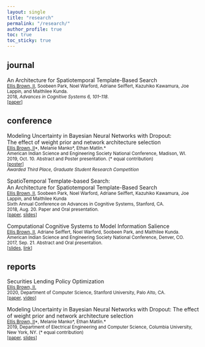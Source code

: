 ```yaml
---
layout: single
title: "research"
permalink: "/research/"
author_profile: true
toc: true
toc_sticky: true
---
```



<!-- ## working
A Krylov Method for Fast Parameter Tuning in Ridge Regression
<small>
Hristo Paskov, <u>Ellis Brown, II</u>.<br>
2020, Unpublished Manuscript, BlackRock AI Labs, Palo Alto, CA.
</small> -->

## journal

An Architecture for Spatiotemporal Template-Based Search<br>
<small>
<u>Ellis Brown, II</u>, Soobeen Park, Noel Warford, Adriane Seiffert, Kazuhiko Kawamura, Joe Lappin, and Maithilee Kunda.<br>
2018, <i>Advances in Cognitive Systems 6, 101–118</i>.<br>
[[paper](http://www.cogsys.org/papers/ACSvol6/papers/paper-6-8.pdf)]
</small>

## conference

Modeling Uncertainty in Bayesian Neural Networks with Dropout:<br>The effect of weight prior and network architecture selection<br>
<small>
<u>Ellis Brown, II</u>\*, Melanie Manko\*, Ethan Matlin.\*<br>
American Indian Science and Engineering Society National Conference, Madison, WI.
<br>2019, Oct. 10. Abstract and Poster presentation. (\* equal contribution)<br>
[[poster](/assets/files/presentations/2019_bnn_uncertainty_aises_poster.pdf)]
<br>*Awarded Third Place, Graduate Student Research Competition*
</small>

SpatioTemporal Template-based Search:<br>An Architecture for Spatiotemporal Template-Based Search<br>
<small>
<u>Ellis Brown, II</u>, Soobeen Park, Noel Warford, Adriane Seiffert, Kazuhiko Kawamura, Joe Lappin, and Maithilee Kunda<br>
Sixth Annual Conference on Advances in Cognitive Systems, Stanford, CA.
<br>2018, Aug. 20. Paper and Oral presentation.<br>
[[paper](http://www.cogsys.org/papers/ACSvol6/article04.pdf), [slides](https://docs.google.com/presentation/d/1YmzagDd5uLdEq42bkXCAX-vy0kdYvxeQp9jIYhFo-z8/present)]
</small>

Computational Cognitive Systems to Model Information Salience<br>
<small>
<u>Ellis Brown, II</u>, Adriane Seiffert, Noel Warford, Soobeen Park, and Maithilee Kunda.<br>
American Indian Science and Engineering Society National Conference, Denver, CO.
<br>2017, Sep. 21. Abstract and Oral presentation.<br>
[[slides](https://docs.google.com/presentation/d/e/2PACX-1vTZMsXTsUARrHq0TMRYhMBA3yaHOUI8OnS0GmsczXkZEDnjPtLuTj-py7MAGPmCs5FmpAkHTILFdTdr/pub?start=false&loop=false&delayms=3000), [link](https://my.vanderbilt.edu/aivaslab/2017/09/ellis-brown-gives-talk-at-aises-2017-national-conference/)]
</small>

## reports
Securities Lending Policy Optimization<br>
<small>
<u>Ellis Brown, II.</u><br>
2020, Department of Computer Science, Stanford University, Palo Alto, CA.<br>
[[paper](/assets/files/papers/2020_seclending_policy_opt.pdf), [video](/assets/files/presentations/2020_seclending_policy_opt.mp4)]
</small>

Modeling Uncertainty in Bayesian Neural Networks with Dropout: The effect of weight prior and network architecture selection<br>
<small>
<u>Ellis Brown, II</u>\*, Melanie Manko\*, Ethan Matlin.\*<br>
2019, Department of Electrical Engineering and Computer Science, Columbia University, New York, NY. (\* equal contribution)<br>
[[paper](/assets/files/papers/2019_bnn_uncertainty.pdf), [slides](/assets/files/presentations/2019_bnn_uncertainty_slides.pdf)]
</small>
